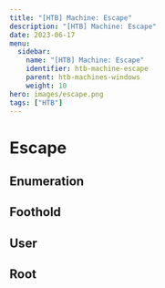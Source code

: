 ```yaml
---
title: "[HTB] Machine: Escape"
description: "[HTB] Machine: Escape"
date: 2023-06-17
menu:
  sidebar:
    name: "[HTB] Machine: Escape"
    identifier: htb-machine-escape
    parent: htb-machines-windows
    weight: 10
hero: images/escape.png
tags: ["HTB"]
---
```


# Escape
## Enumeration


## Foothold


## User


## Root